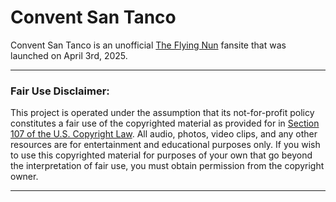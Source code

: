 # Convent San Tanco
Convent San Tanco is an unofficial [The Flying Nun](https://en.wikipedia.org/wiki/The_Flying_Nun) fansite that was launched on April 3rd, 2025.

---
### Fair Use Disclaimer:
This project is operated under the assumption that its not-for-profit policy constitutes a fair use of the copyrighted material as provided for in [Section 107 of the U.S. Copyright Law](https://www.copyright.gov/title17/92chap1.html#107). All audio, photos, video clips, and any other resources are for entertainment and educational purposes only. If you wish to use this copyrighted material for purposes of your own that go beyond the interpretation of fair use, you must obtain permission from the copyright owner.

---
